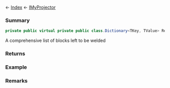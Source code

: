 ← [Index](Api-Index) ← [IMyProjector](Sandbox.ModAPI.Ingame.IMyProjector)

### Summary

```csharp
private public virtual private public class.Dictionary<TKey, TValue> RemainingBlocksPerType { ; }
```

A comprehensive list of blocks left to be welded

### Returns

### Example

### Remarks

